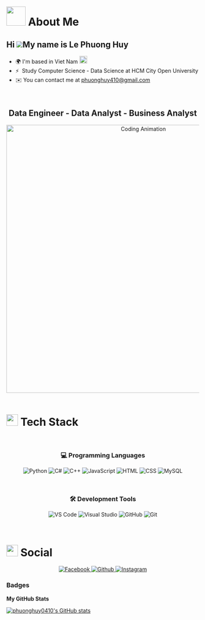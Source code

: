 # <img src="https://media.giphy.com/media/WUlplcMpOCEmTGBtBW/giphy.gif" width="50"> **About Me**
## Hi ![](https://user-images.githubusercontent.com/18350557/176309783-0785949b-9127-417c-8b55-ab5a4333674e.gif)My name is Le Phuong Huy
* 🌍 I'm based in Viet Nam <img src="https://upload.wikimedia.org/wikipedia/commons/2/21/Flag_of_Vietnam.svg" width="20"/>
* ⚡  Study Computer Science - Data Science at HCM City Open University
*  ✉️  You can contact me at [phuonghuy410@gmail.com](mailto:phuonghuy410@gmail.com)

<br>

  <div align="center">
    
## Data Engineer - Data Analyst - Business Analyst
  <img src="https://imarticus.org/blog/wp-content/uploads/2019/05/daonline.gif" alt="Coding Animation" width="700"/>
</div>

<br>

# <img src="https://media.giphy.com/media/iY8CRBdQXODJSCERIr/giphy.gif" width="30"> **Tech Stack**

<div align="center">

<br>

### 💻 **Programming Languages**

<p>
  <img src="https://skillicons.dev/icons?i=python" title="Python" />
  <img src="https://skillicons.dev/icons?i=cs" title="C#" />
  <img src="https://skillicons.dev/icons?i=cpp" title="C++" />
  <img src="https://skillicons.dev/icons?i=js" title="JavaScript" />
  <img src="https://skillicons.dev/icons?i=html" title="HTML" />
  <img src="https://skillicons.dev/icons?i=css" title="CSS" />
  <img src="https://skillicons.dev/icons?i=mysql" title="MySQL" />
</p>

<br>

### 🛠️ **Development Tools**

<p>
  <img src="https://skillicons.dev/icons?i=vscode" title="VS Code" />
  <img src="https://skillicons.dev/icons?i=visualstudio" title="Visual Studio" />
  <img src="https://skillicons.dev/icons?i=github" title="GitHub" />
  <img src="https://skillicons.dev/icons?i=git" title="Git" />
</p>
</div>
<br>

# <img src="https://media.giphy.com/media/LnQjpWaON8nhr21vNW/giphy.gif" width="30"> **Social**
<div align="center">
  <a href="https://www.facebook.com/phuonghuy410" target="_blank">
    <img src="https://img.shields.io/badge/Facebook-1877F2?style=for-the-badge&logo=facebook&logoColor=white" alt="Facebook" />
  </a>

  <a href="https://www.github.com/phuonghuy0410" target="_blank">
    <img src="https://img.shields.io/badge/Github-181717?style=for-the-badge&logo=github&logoColor=white" alt="Github" />
  </a>
  <a href="http://www.instagram.com/biinn0410" target="_blank">
    <img src="https://img.shields.io/badge/Instagram-E4405F?style=for-the-badge&logo=instagram&logoColor=white" alt="Instagram" />
  </a>
</div>

### Badges

<b>My GitHub Stats</b>

<a href="http://www.github.com/phuonghuy0410"><img src="https://github-readme-stats.vercel.app/api?username=phuonghuy0410&show_icons=true&hide=&count_private=true&title_color=0891b2&text_color=ffffff&icon_color=0891b2&bg_color=1c1917&hide_border=true&show_icons=true" alt="phuonghuy0410's GitHub stats" /></a>


